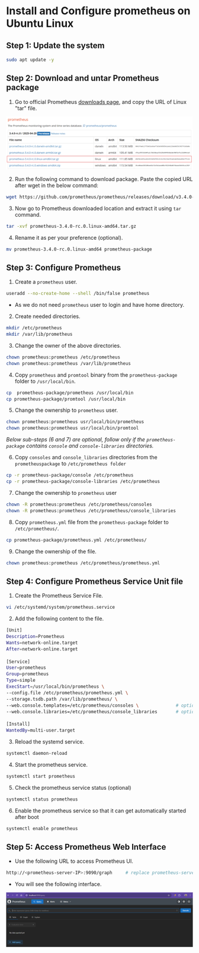 # Install and Configure prometheus on Ubuntu Linux
## Step 1: Update the system
```bash
sudo apt update -y
```

## Step 2: Download and untar Prometheus package
1. Go to official Prometheus [downloads page](https://prometheus.io/download/), and copy the URL of Linux "tar" file.

![Prometheus Download Page](images/prometheus-download-page.png)

2. Run the following command to download package. Paste the copied URL after wget in the below command:
```bash
wget https://github.com/prometheus/prometheus/releases/download/v3.4.0-rc.0/prometheus-3.4.0-rc.0.linux-amd64.tar.gz
```

3. Now go to Prometheus downloaded location and extract it using `tar` command.
```bash
tar -xvf prometheus-3.4.0-rc.0.linux-amd64.tar.gz
```

4. Rename it as per your preference (optional).
```bash
mv prometheus-3.4.0-rc.0.linux-amd64 prometheus-package
```

## Step 3: Configure Prometheus
1. Create a `prometheus` user.
```bash
useradd --no-create-home --shell /bin/false prometheus
```
- As we do not need `prometheus` user to login and have home directory.

2. Create needed directories.
```bash
mkdir /etc/prometheus
mkdir /var/lib/prometheus
```

3. Change the owner of the above directories.
```bash
chown prometheus:prometheus /etc/prometheus
chown prometheus:prometheus /var/lib/prometheus
```

4. Copy `prometheus` and `promtool` binary from the `prometheus-package` folder to `/usr/local/bin`.
```bash
cp  prometheus-package/prometheus /usr/local/bin
cp prometheus-package/promtool /usr/local/bin
```

5. Change the ownership to `prometheus` user.
```bash
chown prometheus:prometheus usr/local/bin/prometheus
chown prometheus:prometheus usr/local/bin/promtool
```

*Below sub-steps (6 and 7) are optional, follow only if the `prometheus-package` contains `console` and `console-libraries` directories.*

6. Copy `consoles` and `console_libraries` directories from the `prometheuspackage` to `/etc/prometheus folder`
```bash
cp -r prometheus-package/console /etc/prometheus
cp -r prometheus-package/console-libraries /etc/prometheus
```

7. Change the ownership to `prometheus` user
```bash
chown -R prometheus:prometheus /etc/prometheus/consoles
chown -R prometheus:prometheus /etc/prometheus/console_libraries
```

8. Copy `prometheus.yml` file from the `prometheus-package` folder to `/etc/prometheus/`.
```bash
cp prometheus-package/prometheus.yml /etc/prometheus/
```

9. Change the ownership of the file.
```bash
chown prometheus:prometheus /etc/prometheus/prometheus.yml
```

## Step 4: Configure Prometheus Service Unit file
1. Create the Prometheus Service File.
```bash
vi /etc/systemd/system/prometheus.service
```

2. Add the following content to the file.
```bash
[Unit]
Description=Prometheus
Wants=network-online.target
After=network-online.target

[Service]
User=prometheus
Group=prometheus
Type=simple
ExecStart=/usr/local/bin/prometheus \
--config.file /etc/prometheus/prometheus.yml \
--storage.tsdb.path /var/lib/prometheus/ \
--web.console.templates=/etc/prometheus/consoles \              # optional
--web.console.libraries=/etc/prometheus/console_libraries       # optional

[Install]
WantedBy=multi-user.target
```

3. Reload the systemd service.
```bash
systemctl daemon-reload
```

4. Start the prometheus service.
```bash
systemctl start prometheus
```

5. Check the prometheus service status (optional)
```bash
systemctl status prometheus
```

6. Enable the prometheus service so that it can get automatically started after boot
```bash
systemctl enable prometheus
```

## Step 5: Access Prometheus Web Interface
- Use the following URL to access Prometheus UI.
```bash
http://<prometheus-server-IP>:9090/graph     # replace prometheus-server-IP with the IP of you host (localhost) or VM
```
- You will see the following interface.

![prometheus-ui](images/prometheus-ui.png)
